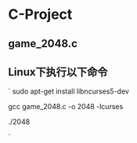 # C-Project

## game_2048.c
## Linux下执行以下命令 
`
sudo apt-get install libncurses5-dev

gcc game_2048.c -o 2048 -lcurses

./2048

`
